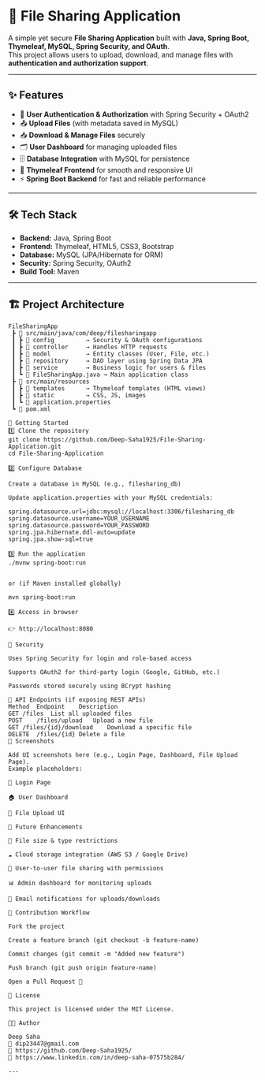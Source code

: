 # 📂 File Sharing Application

A simple yet secure **File Sharing Application** built with **Java, Spring Boot, Thymeleaf, MySQL, Spring Security, and OAuth**.  
This project allows users to upload, download, and manage files with **authentication and authorization support**.

---

## ✨ Features
- 🔐 **User Authentication & Authorization** with Spring Security + OAuth2
- 📤 **Upload Files** (with metadata saved in MySQL)
- 📥 **Download & Manage Files** securely
- 🗂️ **User Dashboard** for managing uploaded files
- 🗄 **Database Integration** with MySQL for persistence
- 🎨 **Thymeleaf Frontend** for smooth and responsive UI
- ⚡ **Spring Boot Backend** for fast and reliable performance

---

## 🛠️ Tech Stack
- **Backend:** Java, Spring Boot
- **Frontend:** Thymeleaf, HTML5, CSS3, Bootstrap
- **Database:** MySQL (JPA/Hibernate for ORM)
- **Security:** Spring Security, OAuth2
- **Build Tool:** Maven

---

## 🏗️ Project Architecture
```text
FileSharingApp
 ┣ 📂 src/main/java/com/deep/filesharingapp
 ┃ ┣ 📂 config         → Security & OAuth configurations
 ┃ ┣ 📂 controller     → Handles HTTP requests
 ┃ ┣ 📂 model          → Entity classes (User, File, etc.)
 ┃ ┣ 📂 repository     → DAO layer using Spring Data JPA
 ┃ ┣ 📂 service        → Business logic for users & files
 ┃ ┗ 📜 FileSharingApp.java → Main application class
 ┣ 📂 src/main/resources
 ┃ ┣ 📂 templates      → Thymeleaf templates (HTML views)
 ┃ ┣ 📂 static         → CSS, JS, images
 ┃ ┗ 📜 application.properties
 ┗ 📜 pom.xml

🚀 Getting Started
1️⃣ Clone the repository
git clone https://github.com/Deep-Saha1925/File-Sharing-Application.git
cd File-Sharing-Application

2️⃣ Configure Database

Create a database in MySQL (e.g., filesharing_db)

Update application.properties with your MySQL credentials:

spring.datasource.url=jdbc:mysql://localhost:3306/filesharing_db
spring.datasource.username=YOUR_USERNAME
spring.datasource.password=YOUR_PASSWORD
spring.jpa.hibernate.ddl-auto=update
spring.jpa.show-sql=true

3️⃣ Run the application
./mvnw spring-boot:run


or (if Maven installed globally)

mvn spring-boot:run

4️⃣ Access in browser

👉 http://localhost:8080

🔑 Security

Uses Spring Security for login and role-based access

Supports OAuth2 for third-party login (Google, GitHub, etc.)

Passwords stored securely using BCrypt hashing

📡 API Endpoints (if exposing REST APIs)
Method	Endpoint	Description
GET	/files	List all uploaded files
POST	/files/upload	Upload a new file
GET	/files/{id}/download	Download a specific file
DELETE	/files/{id}	Delete a file
📸 Screenshots

Add UI screenshots here (e.g., Login Page, Dashboard, File Upload Page).
Example placeholders:

🔑 Login Page

🏠 User Dashboard

📂 File Upload UI

📌 Future Enhancements

📎 File size & type restrictions

☁️ Cloud storage integration (AWS S3 / Google Drive)

👥 User-to-user file sharing with permissions

📊 Admin dashboard for monitoring uploads

🔔 Email notifications for uploads/downloads

🤝 Contribution Workflow

Fork the project

Create a feature branch (git checkout -b feature-name)

Commit changes (git commit -m "Added new feature")

Push branch (git push origin feature-name)

Open a Pull Request 🎉

📜 License

This project is licensed under the MIT License.

👨‍💻 Author

Deep Saha
📧 dip23447@gmail.com
🔗 https://github.com/Deep-Saha1925/
🔗 https://www.linkedin.com/in/deep-saha-07575b284/

---
